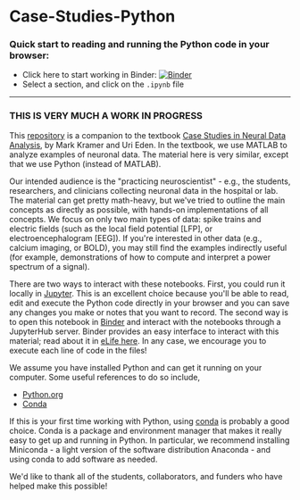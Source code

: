 # Case-Studies-Python

### Quick start to reading and running the Python code in your browser:

- Click here to start working in Binder: [![Binder](https://mybinder.org/badge.svg)](https://mybinder.org/v2/gh/Mark-Kramer/Case-Studies-Python/master)
- Select a section, and click on the `.ipynb` file

----
### THIS IS VERY MUCH A WORK IN PROGRESS

This [repository](https://github.com/Mark-Kramer/Case-Studies-Python.git) is a companion to the textbook [Case Studies in Neural Data Analysis](https://mitpress.mit.edu/books/case-studies-neural-data-analysis), by Mark Kramer and Uri Eden.  In the textbook, we use MATLAB to analyze examples of neuronal data.  The material here is very similar, except that we use Python (instead of MATLAB).

Our intended audience is the "practicing neuroscientist" - e.g., the students, researchers, and clinicians collecting neuronal data in the hospital or lab.  The material can get pretty math-heavy, but we've tried to outline the main concepts as directly as possible, with hands-on implementations of all concepts.  We focus on only two main types of data: spike trains and electric fields (such as the local field potential [LFP], or electroencephalogram [EEG]).  If you're interested in other data (e.g., calcium imaging, or BOLD), you may still find the examples indirectly useful (for example, demonstrations of how to compute and interpret a power spectrum of a signal).

There are two ways to interact with these notebooks.  First, you could run it locally in <a href="https://jupyter.org/">Jupyter</a>. This is an excellent choice because you'll be able to read, edit and execute the Python code directly in your browser and you can save any changes you make or notes that you want to record.  The second way is to open this notebook in <a href="https://mybinder.org/v2/gh/Mark-Kramer/Case-Studies-Python.git/master">Binder</a> and interact with the notebooks through a JupyterHub server. Binder provides an easy interface to interact with this material; read about it in [eLife here](https://elifesciences.org/labs/a7d53a88/toward-publishing-reproducible-computation-with-binder).  In any case, we encourage you to execute each line of code in the files!

We assume you have installed Python and can get it running on your computer.  Some useful references to do so include,

<ul>
  <li><a href="https://www.python.org/">Python.org</a></li>
  <li><a href="https://conda.io/docs/user-guide/install/index.html">Conda</a></li>
</ul>

If this is your first time working with Python, using <a href="https://conda.io/docs/user-guide/install/index.html">conda</a> is probably a good choice. Conda is a package and environment manager that makes it really easy to get up and running in Python. In particular, we recommend installing Miniconda - a light version of the software distribution Anaconda - and using conda to add software as needed.

We'd like to thank all of the students, collaborators, and funders who have helped make this possible!
